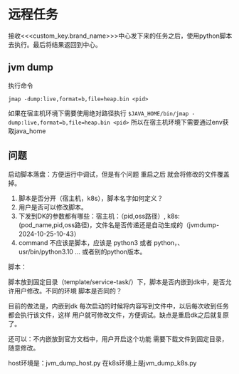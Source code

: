 # 远程任务

接收<<<custom_key.brand_name>>>中心发下来的任务之后，使用python脚本去执行。最后将结果返回到中心。

## jvm dump
执行命令 
```shell
jmap -dump:live,format=b,file=heap.bin <pid>
```

如果在宿主机环境下需要使用绝对路径执行 `$JAVA_HOME/bin/jmap -dump:live,format=b,file=heap.bin <pid>` 所以在宿主机环境下需要通过env获取java_home


## 问题
启动脚本落盘：方便运行中调试，但是有个问题 重启之后 就会将修改的文件覆盖掉。

1. 脚本是否分开（宿主机，k8s），脚本名字如何定义？  
2. 用户是否可以修改脚本。
3. 下发到DK的参数都有哪些：宿主机：（pid,oss路径）, k8s: (pod_name,pid,oss路径)，文件名是否传递还是自动生成的（jvmdump-2024-10-25-10-43）
4. command 不应该是脚本，应该是 python3 或者 python，、usr/bin/python3.10 ... 或者别的python版本。

脚本：

脚本放到固定目录（template/service-task/）下，脚本是否内嵌到dk中，是否允许用户修改。不同的环境 脚本是否同的？

目前的做法是，内嵌到dk 每次启动的时候将内容写到文件中，以后每次收到任务 都会执行该文件，这样 用户就可修改文件，方便调试。缺点是重启dk之后就复原了。

还可以：不内嵌放到官方文档中，用户开启这个功能 需要下载文件到固定目录，随意修改。

host环境是：jvm_dump_host.py  在k8s环境上是jvm_dump_k8s.py
